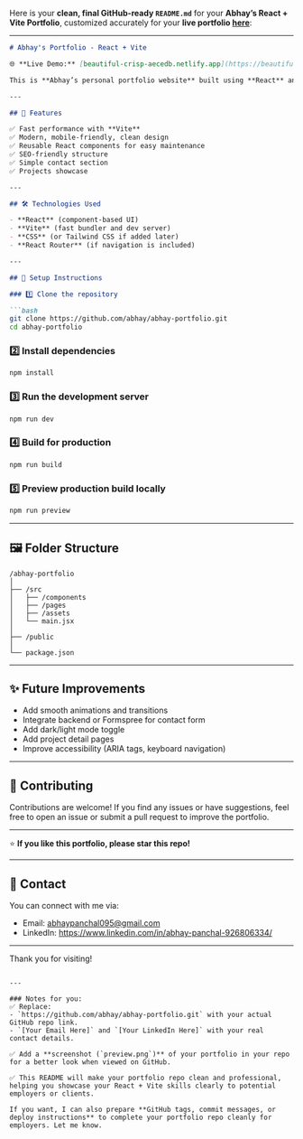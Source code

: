 Here is your **clean, final GitHub-ready `README.md`** for your **Abhay’s React + Vite Portfolio**, customized accurately for your **live portfolio [here](https://beautiful-crisp-aecedb.netlify.app/)**:

---

````markdown
# Abhay's Portfolio - React + Vite

🌐 **Live Demo:** [beautiful-crisp-aecedb.netlify.app](https://beautiful-crisp-aecedb.netlify.app/)

This is **Abhay’s personal portfolio website** built using **React** and **Vite** to showcase projects, skills, and achievements cleanly and responsively.

---

## 🚀 Features

✅ Fast performance with **Vite**  
✅ Modern, mobile-friendly, clean design  
✅ Reusable React components for easy maintenance  
✅ SEO-friendly structure  
✅ Simple contact section  
✅ Projects showcase

---

## 🛠️ Technologies Used

- **React** (component-based UI)
- **Vite** (fast bundler and dev server)
- **CSS** (or Tailwind CSS if added later)
- **React Router** (if navigation is included)

---

## 🔧 Setup Instructions

### 1️⃣ Clone the repository

```bash
git clone https://github.com/abhay/abhay-portfolio.git
cd abhay-portfolio
````

### 2️⃣ Install dependencies

```bash
npm install
```

### 3️⃣ Run the development server

```bash
npm run dev
```

### 4️⃣ Build for production

```bash
npm run build
```

### 5️⃣ Preview production build locally

```bash
npm run preview
```

---

## 🖼️ Folder Structure

```plaintext
/abhay-portfolio
│
├── /src
│   ├── /components
│   ├── /pages
│   ├── /assets
│   └── main.jsx
│
├── /public
│
└── package.json
```

---

## ✨ Future Improvements

* Add smooth animations and transitions
* Integrate backend or Formspree for contact form
* Add dark/light mode toggle
* Add project detail pages
* Improve accessibility (ARIA tags, keyboard navigation)

---

## 📌 Contributing

Contributions are welcome! If you find any issues or have suggestions, feel free to open an issue or submit a pull request to improve the portfolio.

---

⭐ **If you like this portfolio, please star this repo!**

---

## 📩 Contact

You can connect with me via:

* Email: abhaypanchal095@gmail.com
* LinkedIn: https://www.linkedin.com/in/abhay-panchal-926806334/

---

Thank you for visiting!

```

---

### Notes for you:
✅ Replace:
- `https://github.com/abhay/abhay-portfolio.git` with your actual GitHub repo link.  
- `[Your Email Here]` and `[Your LinkedIn Here]` with your real contact details.

✅ Add a **screenshot (`preview.png`)** of your portfolio in your repo for a better look when viewed on GitHub.

✅ This README will make your portfolio repo clean and professional, helping you showcase your React + Vite skills clearly to potential employers or clients.

If you want, I can also prepare **GitHub tags, commit messages, or deploy instructions** to complete your portfolio repo cleanly for employers. Let me know.
```
